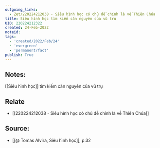```yaml
---
outgoing_links:
  - Zet/220224212038 - Siêu hình học có chủ đề chính là về Thiên Chúa
title: Siêu hình học tìm kiếm căn nguyên của vũ trụ
UID: 220224212322
created: 24-Feb-2022
noteid:
tags:
  - 'created/2022/Feb/24'
  - 'evergreen'
  - 'permanent/fact'
publish: True
---
```

## Notes:
[[Siêu hình học]] tìm kiếm căn nguyên của vũ trụ

## Relate
- [[220224212038 - Siêu hình học có chủ đề chính là về Thiên Chúa]]

## Source:
- [[@ Tomas Alvira, Siêu hình học]], p.32




